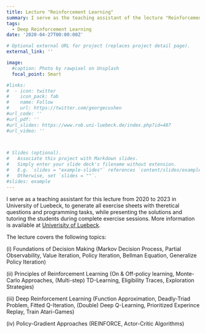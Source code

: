 ```yaml
---
title: Lecture "Reinforcement Learning" 
summary: I serve as the teaching assistant of the lecture "Reinforcement Learning  - RO4100" in Univerisity of Luebeck.
tags:
  - Deep Reinforcement Learning
date: '2020-04-27T00:00:00Z'

# Optional external URL for project (replaces project detail page).
external_link: ''

image:
  #caption: Photo by rawpixel on Unsplash
  focal_point: Smart

#links:
#  - icon: twitter
#    icon_pack: fab
#    name: Follow
#    url: https://twitter.com/georgecushen
#url_code: ''
#url_pdf: ''
#url_slides: https://www.rob.uni-luebeck.de/index.php?id=487
#url_video: ''
 


# Slides (optional).
#   Associate this project with Markdown slides.
#   Simply enter your slide deck's filename without extension.
#   E.g. `slides = "example-slides"` references `content/slides/example-slides.md`.
#   Otherwise, set `slides = ""`.
#slides: example
---
```


I serve as a teaching assistant for this lecture from 2020 to 2023 in University of Luebeck, to generate all exercise sheets with theretical questions and programming tasks, while presenting the solutions and tutoring the students during complete exercise sessions. More information is available at [Univerisity of Luebeck](URL "https://www.rob.uni-luebeck.de/index.php?id=487").

The lecture covers the following topics:

(i) Foundations of Decision Making (Markov Decision Process, Partial Observability, Value Iteration, Policy Iteration, Bellman Equation, Generalize Policy Iteration)

(ii) Principles of Reinforcement Learning (On & Off-policy learning, Monte-Carlo Approaches, (Multi-step) TD-Learning, Eligibility Traces, Exploration Strategies) 

(iii) Deep Reinforcement Learning (Function Approximation, Deadly-Triad Problem, Fitted Q-Iteration, (Double) Deep Q-Learning, Prioritized Experince Replay, Train Atari-Games)

(iv) Policy-Gradient Approaches (REINFORCE, Actor-Critic Algorithms)